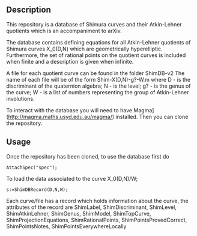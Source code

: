 Description
--

This repository is a database of Shimura curves and their Atkin-Lehner quotients
which is an accompaniment to arXiv.

The database contains defining equations for all Atkin-Lehner quotients of Shimura curves X_0(D,N) which are geometrically hyperelliptic. Furthermore, the
set of rational points on the quotient curves is included when finite and a description is given when infinite.  

A file for each quotient curve can be found in the folder ShimDB-v2
The name of each file will be of the form
Shim-X(D,N)-g?-W.m
where
D - is the discriminant of the quaternion algebra;
N - is the level;
g? - is the genus of the curve;
W - is a list of numbers representing the group of Atkin-Lehner involutions.

To interact with the database you will need to have Magma](http://magma.maths.usyd.edu.au/magma/) installed. Then you can clone the repository.

Usage
--

Once the repository has been cloned, to use the database first do
```
AttachSpec("spec");
```

To load the data associated to the curve X_0(D,N)/W;
```
s:=ShimDBRecord(D,N,W);
```

Each curve/file has a record which holds information about the curve, the attributes of the record are
ShimLabel,
ShimDiscriminant,
ShimLevel,
ShimAtkinLehner,
ShimGenus,
ShimModel,
ShimTopCurve,
ShimProjectionEquations,
ShimRationalPoints,
ShimPointsProvedCorrect,
ShimPointsNotes,
ShimPointsEverywhereLocally
